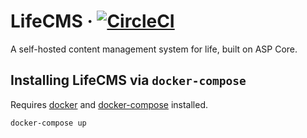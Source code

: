 LifeCMS
&middot;
[![CircleCI](https://circleci.com/gh/MattRyder/LifeCMS/tree/master.svg?style=svg)](https://circleci.com/gh/MattRyder/LifeCMS/tree/master)
===

A self-hosted content management system for life, built on ASP Core.

## Installing LifeCMS via `docker-compose`

Requires [docker](https://www.docker.com/) and [docker-compose](https://docs.docker.com/compose/) installed.

```bash
docker-compose up
```